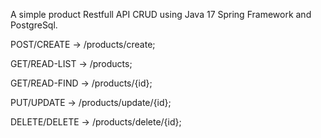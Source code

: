 A simple product Restfull API CRUD using Java 17 Spring Framework and PostgreSql.

POST/CREATE   -> /products/create;

GET/READ-LIST -> /products;

GET/READ-FIND -> /products/{id};

PUT/UPDATE    -> /products/update/{id};

DELETE/DELETE -> /products/delete/{id};
